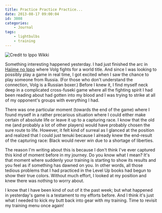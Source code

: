 ```yaml
---
title: Practice Practice Practice...
date: 2013-08-17 09:00:04
id: 3808
categories:
	- Journal
tags:
	- lightbulbs
	- training
---
```


![Credit to Ippo Wikki](/images/2013/08/WhiteFang.jpg)

Something interesting happened yesterday. I had just finished the arc in [Hajime no Ippo](https://www.google.com/url?sa=t&amp;rct=j&amp;q=&amp;esrc=s&amp;source=web&amp;cd=1&amp;cad=rja&amp;ved=0CC8QFjAA&amp;url=http%3A%2F%2Fen.wikipedia.org%2Fwiki%2FFighting_Spirit_(manga)&amp;ei=6IoOUrG_FaWbygGL6oCwAg&amp;usg=AFQjCNFFI0eP4wTVR8AszqReTx_t5ZpG1w&amp;sig2=vGXcojo8m7DpILIfiStOww&amp;bvm=bv.50768961,d.aWc) where Volg fights for a world title. And since I was looking to possibly play a game in real time, I got excited when I saw the chance to play someone from Russia. (For those who don't understand the connection, Volg is a Russian boxer.) Before I knew it, I find myself neck deep in a complicated cross-fuseki game where all the fighting spirit I had been reading about had gotten into my blood and I was trying to strike at all of my opponent's groups with everything I had.

There was one particular moment (towards the end of the game) where I found myself in a rather precarious situation where I could either make certain of absolute life or leave it up to a capturing race. I know that the old me (and probably a lot of other players) would have probably chosen the sure route to life. However, it felt kind of surreal as I glanced at the position and realized that I could just tenuki because I already knew the end-result of the capturing race: Black would never win due to a shortage of liberties.

The reason I'm writing about this is because I don't think I've ever captured this kind of moment before in my journey. Do you know what I mean? It's that moment where suddenly your training is starting to show its results and you feel as if something has dawned on you. In other words, all those tedious problems that I had practiced in the Level Up books had begun to show their true colors. Without much effort, I looked at my position and knew there was nothing to worry about.

I know that I have been kind of out of it the past week; but what happened in yesterday's game is a testament to my efforts before. And I think it's just what I needed to kick my butt back into gear with my training. Time to revisit my training menu once again!
